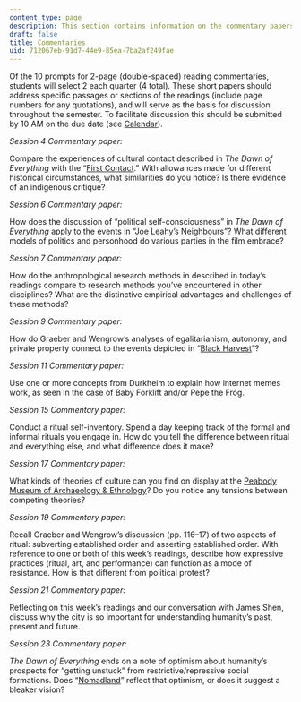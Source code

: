 ```yaml
---
content_type: page
description: This section contains information on the commentary papers.
draft: false
title: Commentaries
uid: 712067eb-91d7-44e9-85ea-7ba2af249fae
---
```

Of the 10 prompts for 2-page (double-spaced) reading commentaries, students will select 2 each quarter (4 total). These short papers should address specific passages or sections of the readings (include page numbers for any quotations), and will serve as the basis for discussion throughout the semester. To facilitate discussion this should be submitted by 10 AM on the due date (see [Calendar](https://draft.ocw.mit.edu/courses/21a-00-introduction-to-anthropology-spring-2022/pages/calendar/)).

*Session 4 Commentary paper:* 

Compare the experiences of cultural contact described in *The Dawn of Everything* with the “[First Contact](https://www.imdb.com/title/tt0085544/?ref_=nv_sr_srsg_4).” With allowances made for different historical circumstances, what similarities do you notice? Is there evidence of an indigenous critique?

*Session 6 Commentary paper:* 

How does the discussion of “political self-consciousness” in *The Dawn of Everything* apply to the events in “[Joe Leahy’s Neighbours](https://www.imdb.com/title/tt0460476/?ref_=nv_sr_srsg_0)”? What different models of politics and personhood do various parties in the film embrace?

*Session 7 Commentary paper:* 

How do the anthropological research methods in described in today’s readings compare to research methods you’ve encountered in other disciplines? What are the distinctive empirical advantages and challenges of these methods?

*Session 9 Commentary paper:* 

How do Graeber and Wengrow’s analyses of egalitarianism, autonomy, and private property connect to the events depicted in “[Black Harvest](https://www.imdb.com/title/tt0103817/?ref_=fn_al_tt_1)”?

*Session 11 Commentary paper:* 

Use one or more concepts from Durkheim to explain how internet memes work, as seen in the case of Baby Forklift and/or Pepe the Frog.

*Session 15 Commentary paper:* 

Conduct a ritual self-inventory. Spend a day keeping track of the formal and informal rituals you engage in. How do you tell the difference between ritual and everything else, and what difference does it make?

*Session 17 Commentary paper:* 

What kinds of theories of culture can you find on display at the [Peabody Museum of Archaeology & Ethnology](https://peabody.harvard.edu/home)? Do you notice any tensions between competing theories?

*Session 19 Commentary paper:* 

Recall Graeber and Wengrow’s discussion (pp. 116–17) of two aspects of ritual: subverting established order and asserting established order. With reference to one or both of this week’s readings, describe how expressive practices (ritual, art, and performance) can function as a mode of resistance. How is that different from political protest?

*Session 21 Commentary paper:* 

Reflecting on this week’s readings and our conversation with James Shen, discuss why the city is so important for understanding humanity’s past, present and future.

*Session 23 Commentary paper:* 

*The* *Dawn of Everything* ends on a note of optimism about humanity’s prospects for “getting unstuck” from restrictive/repressive social formations. Does “[Nomadland](https://www.imdb.com/title/tt9770150/?ref_=fn_al_tt_1)” reflect that optimism, or does it suggest a bleaker vision?